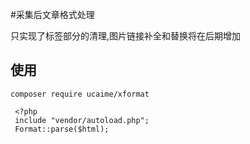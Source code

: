 #采集后文章格式处理

只实现了标签部分的清理,图片链接补全和替换将在后期增加

## 使用

    composer require ucaime/xformat

```
 <?php
 include "vendor/autoload.php";
 Format::parse($html);
```